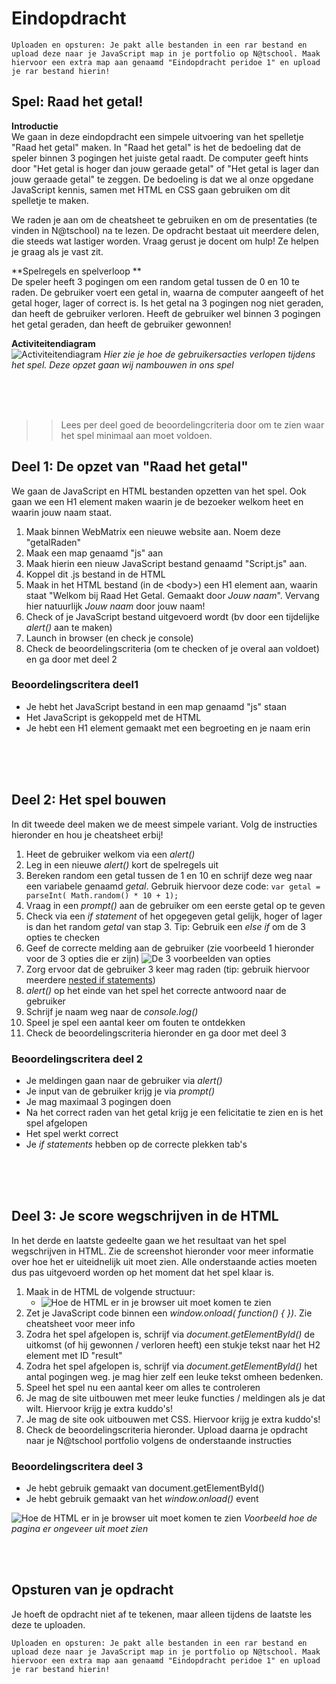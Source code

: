 # Eindopdracht
`` Uploaden en opsturen: Je pakt alle bestanden in een rar bestand en upload deze naar je JavaScript map in je portfolio op N@tschool. Maak hiervoor een extra map aan genaamd "Eindopdracht peridoe 1" en upload je rar bestand hierin! `` 

## Spel: Raad het getal!

**Introductie**<br>
We gaan in deze eindopdracht een simpele uitvoering van het spelletje "Raad het getal" maken. In "Raad het getal" is het de bedoeling dat de speler binnen 3 pogingen het juiste getal raadt. De computer geeft hints door "Het getal is hoger dan jouw geraade getal" of "Het getal is lager dan jouw geraade getal" te zeggen.
De bedoeling is dat we al onze opgedane JavaScript kennis, samen met HTML en CSS gaan gebruiken om dit spelletje te maken. 

We raden je aan om de cheatsheet te gebruiken en om de presentaties (te vinden in N@tschool) na te lezen.
De opdracht bestaat uit meerdere delen, die steeds wat lastiger worden. Vraag gerust je docent om hulp! Ze helpen je graag als je vast zit.

**Spelregels en spelverloop **<br>
De speler heeft 3 pogingen om een random getal tussen de 0 en 10 te raden. De gebruiker voert een getal in, waarna de computer aangeeft of het getal hoger, lager of correct is. 
Is het getal na 3 pogingen nog niet geraden, dan heeft de gebruiker verloren. Heeft de gebruiker wel binnen 3 pogingen het getal geraden, dan heeft de gebruiker gewonnen!


**Activiteitendiagram**<br>
![Activiteitendiagram](https://raw.githubusercontent.com/ictacademiekw1c/opdrachten-repository/master/javascript/productie/afbeeldingen/eindopdracht/Activeitendiagram.png)
*Hier zie je hoe de gebruikersacties verlopen tijdens het spel. Deze opzet gaan wij nambouwen in ons spel*

<br><br><br>

>> Lees per deel goed de beoordelingcriteria door om te zien waar het spel minimaal aan moet voldoen.

## Deel 1: De opzet van "Raad het getal"

We gaan de JavaScript en HTML bestanden opzetten van het spel. Ook gaan we een H1 element maken waarin je de bezoeker welkom heet en waarin jouw naam staat.

1. Maak binnen WebMatrix een nieuwe website aan. Noem deze "getalRaden"
2. Maak een map genaamd "js" aan
3. Maak hierin een nieuw JavaScript bestand genaamd "Script.js" aan.
3. Koppel dit .js bestand in de HTML
4. Maak in het HTML bestand (in de &lt;body&gt;) een H1 element aan, waarin staat "Welkom bij Raad Het Getal. Gemaakt door *Jouw naam*". Vervang hier natuurlijk *Jouw naam*  door jouw naam!
5. Check of je JavaScript bestand uitgevoerd wordt (bv door een tijdelijke *alert()* aan te maken)
6. Launch in browser (en check je console)
7. Check de beoordelingscriteria (om te checken of je overal aan voldoet) en ga door met deel 2

### Beoordelingscritera deel1
- Je hebt het JavaScript bestand in een map genaamd "js" staan
- Het JavaScript is gekoppeld met de HTML
- Je hebt een H1 element gemaakt met een begroeting en je naam erin


<br><br><br>

## Deel 2: Het spel bouwen

In dit tweede deel maken we de meest simpele variant. Volg de instructies hieronder en hou je cheatsheet erbij!

1. Heet de gebruiker welkom via een *alert()*
2. Leg in een nieuwe *alert()* kort de spelregels uit 
3. Bereken random een getal tussen de 1 en 10 en schrijf deze weg naar een variabele genaamd *getal*. Gebruik hiervoor deze code: ```var getal = parseInt( Math.random() * 10 + 1);``` 
4. Vraag in een *prompt()* aan de gebruiker om een eerste getal op te geven
5. Check via een *if statement* of het opgegeven getal gelijk, hoger of lager is dan het random *getal* van stap 3. Tip: Gebruik een *else if* om de 3 opties te checken
6. Geef de correcte melding aan de gebruiker (zie voorbeeld 1 hieronder voor de 3 opties die er zijn)
![De 3 voorbeelden van opties](https://raw.githubusercontent.com/ictacademiekw1c/opdrachten-repository/master/javascript/productie/afbeeldingen/eindopdracht/3opties.png)
7. Zorg ervoor dat de gebruiker 3 keer mag raden (tip: gebruik hiervoor meerdere <a href="http://javascript.about.com/od/decisionmaking/a/des09.htm">nested if statements</a>)
8. *alert()* op het einde van het spel het correcte antwoord naar de gebruiker
9. Schrijf je naam weg naar de *console.log()*
10. Speel je spel een aantal keer om fouten te ontdekken
11. Check de beoordelingscriteria hieronder en ga door met deel 3

### Beoordelingscritera deel 2
- Je meldingen gaan naar de gebruiker via *alert()*
- Je input van de gebruiker krijg je via *prompt()*
- Je mag maximaal 3 pogingen doen
- Na het correct raden van het getal krijg je een felicitatie te zien en is het spel afgelopen
- Het spel werkt correct
- Je *if statements* hebben op de correcte plekken tab's


<br><br><br>

## Deel 3:  Je score wegschrijven in de HTML

In het derde en laatste gedeelte gaan we het resultaat van het spel wegschrijven in HTML. Zie de screenshot hieronder voor meer informatie over hoe het er uiteidnelijk uit moet zien.
Alle onderstaande acties moeten dus pas uitgevoerd worden op het moment dat het spel klaar is.

1. Maak in de HTML de volgende structuur:
	- ![Hoe de HTML er in je browser uit moet komen te zien](https://raw.githubusercontent.com/ictacademiekw1c/opdrachten-repository/master/javascript/productie/afbeeldingen/eindopdracht/Screenshot2.png) 
2. Zet je JavaScript code binnen een *window.onload( function() {   })*. Zie cheatsheet voor meer info
3. Zodra het spel afgelopen is, schrijf via *document.getElementById()* de uitkomst (of hij gewonnen / verloren heeft) een stukje tekst naar het H2 element met ID "result"  
4. Zodra het spel afgelopen is, schrijf via *document.getElementById()* het antal pogingen weg. je mag hier zelf een leuke tekst omheen bedenken.
5. Speel het spel nu een aantal keer om alles te controleren
6. Je mag de site uitbouwen met meer leuke functies / meldingen als je dat wilt. Hiervoor krijg je extra kuddo's!
7. Je mag de site ook uitbouwen met CSS. Hiervoor krijg je extra kuddo's!
8. Check de beoordelingscriteria hieronder. Upload daarna je opdracht naar je N@tschool portfolio volgens de onderstaande instructies 


### Beoordelingscritera deel 3
- Je hebt gebruik gemaakt van document.getElementById()
- Je hebt gebruik gemaakt van het *window.onload()* event

![Hoe de HTML er in je browser uit moet komen te zien](https://raw.githubusercontent.com/ictacademiekw1c/opdrachten-repository/master/javascript/productie/afbeeldingen/eindopdracht/Screenshot.png)
*Voorbeeld hoe de pagina er ongeveer uit moet zien*

<br><br>


## Opsturen van je opdracht
Je hoeft de opdracht niet af te tekenen, maar alleen tijdens de laatste les deze te uploaden.

`` Uploaden en opsturen: Je pakt alle bestanden in een rar bestand en upload deze naar je JavaScript map in je portfolio op N@tschool. Maak hiervoor een extra map aan genaamd "Eindopdracht peridoe 1" en upload je rar bestand hierin! `` 
